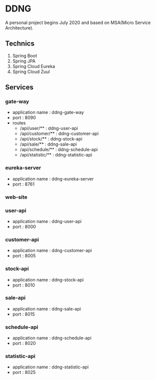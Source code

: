 # DDNG
A personal project begins July 2020 and based on MSA(Micro Service Architecture).


## Technics
1. Spring Boot
2. Spring JPA
3. Spring Cloud Eureka
4. Spring Cloud Zuul


## Services
### gate-way
* application name : ddng-gate-way
* port : 8090
* routes
  * /api/user/** : ddng-user-api
  * /api/customer/** : ddng-customer-api
  * /api/stock/** : ddng-stock-api
  * /api/sale/** : ddng-sale-api
  * /api/schedule/** : ddng-schedule-api
  * /api/statistic/** : ddng-statistic-api
### eureka-server
* application name : ddng-eureka-server
* port : 8761
### web-site
### user-api
* application name : ddng-user-api
* port : 8000
### customer-api
* application name : ddng-customer-api
* port : 8005
### stock-api
* application name : ddng-stock-api
* port : 8010
### sale-api
* application name : ddng-sale-api
* port : 8015
### schedule-api
* application name : ddng-schedule-api
* port : 8020
### statistic-api
* application name : ddng-statistic-api
* port : 8025
